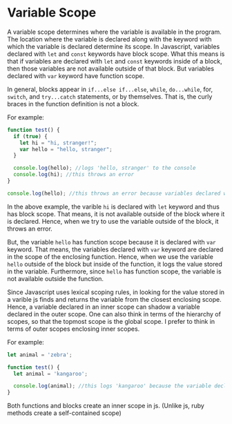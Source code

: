 # Variable Scope

A variable scope determines where the variable is available in the program. The location where the variable is declared along with the keyword with which the variable is declared determine its scope. In Javascript, variables declared with `let` and `const` keywords have block scope. What this means is that if variables are declared with `let` and `const` keywords inside of a block, then those variables are not available outside of that block. But variables declared with `var` keyword have function scope. 

In general, blocks appear in `if...else if...else`, `while`, `do...while`, for, `switch`, and `try...catch` statements, or by themselves. That is, the curly braces in the function definition is not a block. 

For example:

```javascript
function test() {
  if (true) {
    let hi = "hi, stranger!";
    var hello = "hello, stranger";
  }

  console.log(hello); //logs 'hello, stranger' to the console
  console.log(hi); //this throws an error
}

console.log(hello); //this throws an error because variables declared with `var` keyword have function scope
```
In the above example, the varible `hi` is declared with `let` keyword and thus has block scope. That means, it is not available outside of the block where it is declared. Hence, when we try to use the variable outside of the block, it throws an error. 

But, the variable `hello` has function scope because it is declared with `var` keyword. That means, the variables declared with `var` keyword are declared in the scope of the enclosing function. Hence, when we use the variable `hello` outside of the block but inside of the function, it logs the value stored in the variable. Furthermore, since `hello` has function scope, the variable is not available outside the function. 

Since Javascript uses lexical scoping rules, in looking for the value stored in a varible js finds and returns the variable from the closest enclosing scope. Hence, a variable declared in an inner scope can shadow a variable declared in the outer scope. One can also think in terms of the hierarchy of scopes, so that the topmost scope is the global scope. I prefer to think in terms of outer scopes enclosing inner scopes. 

For example:

```javascript
let animal = 'zebra';

function test() {
  let animal = 'kangaroo';

  console.log(animal); //this logs 'kangaroo' because the variable declared in the inner scope shadows the variable from the outer scope
}
```

Both functions and blocks create an inner scope in js. (Unlike js, ruby methods create a self-contained scope)
